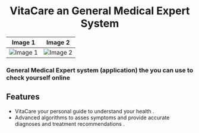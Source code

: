 <h1 align="center">VitaCare an General Medical Expert System</h1>



| Image 1 | Image 2 |
|---------|---------|
| ![Image 1](https://github.com/MarkMagdyShawky/medical_app_new_version/assets/106816564/4dc5fc7a-a5dc-4d71-91ff-6213beea35cc) | ![Image 2](https://github.com/MarkMagdyShawky/medical_app_new_version/assets/106816564/75e9ccdc-5a39-41a2-9936-ab1d5bed9c09) |
 ### General Medical Expert system (application) the you can use to check yourself online

## Features
- VitaCare your personal guide to understand your health .
- Advanced algorithms to asses symptoms and provide accurate diagnoses and treatment recommendations .
